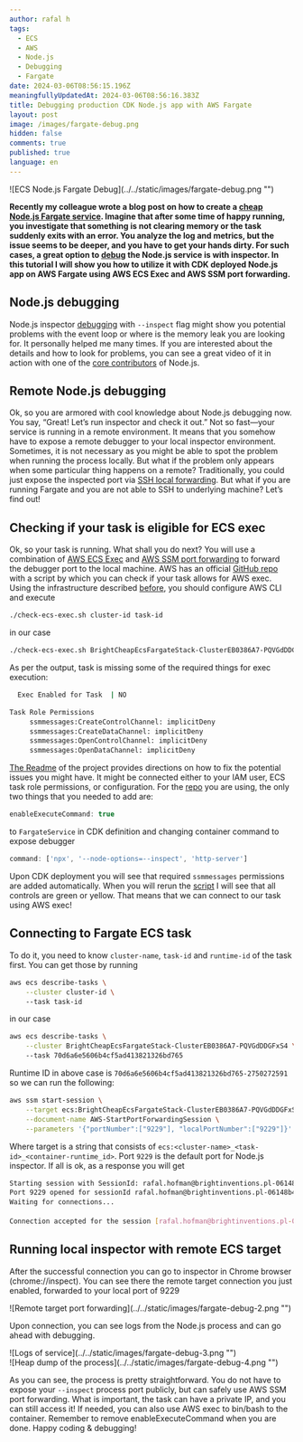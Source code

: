 ```yaml
---
author: rafal h
tags:
  - ECS
  - AWS
  - Node.js
  - Debugging
  - Fargate
date: 2024-03-06T08:56:15.196Z
meaningfullyUpdatedAt: 2024-03-06T08:56:16.383Z
title: Debugging production CDK Node.js app with AWS Fargate
layout: post
image: /images/fargate-debug.png
hidden: false
comments: true
published: true
language: en
---
```

<div className="image">![ECS Node.js Fargate Debug](../../static/images/fargate-debug.png "")</div>

**Recently my colleague wrote a blog post on how to create a [cheap Node.js Fargate service](/blog/aws-cdk-cheap-ecs-fargate/). Imagine that after some time of happy running, you investigate that something is not clearing memory or the task suddenly exits with an error. You analyze the log and metrics, but the issue seems to be deeper, and you have to get your hands dirty. For such cases, a great option to [debug](https://nodejs.org/en/learn/getting-started/debugging) the Node.js service is with inspector. In this tutorial I will show you how to utilize it with CDK deployed Node.js app on AWS Fargate using AWS ECS Exec and AWS SSM port forwarding.**

## Node.js debugging

Node.js inspector [debugging](https://nodejs.org/en/learn/getting-started/debugging) with `--inspect` flag might show you potential problems with the event loop or where is the memory leak you are looking for. It personally helped me many times. If you are interested about the details and how to look for problems, you can see a great video of it in action with one of the [core contributors](https://www.youtube.com/watch?v=vkys6Wk-jYk&ab_channel=AdventuresinNodeland-MatteoCollina) of Node.js.

## Remote Node.js debugging

Ok, so you are armored with cool knowledge about Node.js debugging now. You say, “Great! Let’s run inspector and check it out.” Not so fast—your service is running in a remote environment. It means that you somehow have to expose a remote debugger to your local inspector environment. Sometimes, it is not necessary as you might be able to spot the problem when running the process locally. But what if the problem only appears when some particular thing happens on a remote? Traditionally, you could just expose the inspected port via [SSH local forwarding](https://nodejs.org/en/learn/getting-started/debugging#enabling-remote-debugging-scenarios). But what if you are running Fargate and you are not able to SSH to underlying machine? Let’s find out!

## Checking if your task is eligible for ECS exec
Ok, so your task is running. What shall you do next? You will use a combination of [AWS ECS Exec](https://docs.aws.amazon.com/AmazonECS/latest/developerguide/ecs-exec.html) and [AWS SSM port forwarding](https://aws.amazon.com/blogs/mt/use-port-forwarding-in-aws-systems-manager-session-manager-to-connect-to-remote-hosts/) to forward the debugger port to the local machine. AWS has an official [GitHub repo](https://github.com/aws-containers/amazon-ecs-exec-checker) with a script by which you can check if your task allows for AWS exec. Using the infrastructure described [before](/blog/aws-cdk-cheap-ecs-fargate/), you should configure AWS CLI and execute
```bash
./check-ecs-exec.sh cluster-id task-id
```
in our case
```bash
./check-ecs-exec.sh BrightCheapEcsFargateStack-ClusterEB0386A7-PQVGdDDGFxS4 70d6a6e5606b4cf5ad413821326bd765
```
As per the output, task is missing some of the required things for exec execution: 
```bash
  Exec Enabled for Task  | NO
```
```bash
Task Role Permissions    
     ssmmessages:CreateControlChannel: implicitDeny
     ssmmessages:CreateDataChannel: implicitDeny
     ssmmessages:OpenControlChannel: implicitDeny
     ssmmessages:OpenDataChannel: implicitDeny
``` 

[The Readme](https://github.com/aws-containers/amazon-ecs-exec-checker) of the project provides directions on how to fix the potential issues you might have. It might be connected either to your IAM user, ECS task role permissions, or configuration. For the [repo](https://github.com/bright/bright-cheap-ecs-fargate-https) you are using, the only two things that you needed to add are:
```typescript
enableExecuteCommand: true
``` 
to `FargateService` in CDK definition and
changing container command to expose debugger 
```typescript
command: ['npx', '--node-options=--inspect', 'http-server']
```
Upon CDK deployment you will see that required `ssmmessages` permissions are added automatically.
When you will rerun the [script](https://github.com/aws-containers/amazon-ecs-exec-checker) I will see that all controls are green or yellow. That means that we can connect to our task using AWS exec! 


##  Connecting to Fargate ECS task 
To do it, you need to know `cluster-name`, `task-id` and `runtime-id` of the task first. 
You can get those by running 
``` bash
aws ecs describe-tasks \
    --cluster cluster-id \                                                                                  
    --task task-id 
```
in our case
``` bash
aws ecs describe-tasks \
    --cluster BrightCheapEcsFargateStack-ClusterEB0386A7-PQVGdDDGFxS4 \                                                                                  
    --task 70d6a6e5606b4cf5ad413821326bd765   
```
Runtime ID in above case is `70d6a6e5606b4cf5ad413821326bd765-2750272591` so we can run the following:
```bash
aws ssm start-session \
    --target ecs:BrightCheapEcsFargateStack-ClusterEB0386A7-PQVGdDDGFxS4_70d6a6e5606b4cf5ad413821326bd765_70d6a6e5606b4cf5ad413821326bd765-2750272591 \
    --document-name AWS-StartPortForwardingSession \
    --parameters '{"portNumber":["9229"], "localPortNumber":["9229"]}'
``` 
Where target is a string that consists of `ecs:<cluster-name>_<task-id>_<container-runtime_id>`. Port `9229` is the default port for Node.js inspector.
If all is ok, as a response you will get
```bash
Starting session with SessionId: rafal.hofman@brightinventions.pl-06148b47c2f094b19
Port 9229 opened for sessionId rafal.hofman@brightinventions.pl-06148b47c2f094b19.
Waiting for connections...

Connection accepted for the session [rafal.hofman@brightinventions.pl-06148b47c2f094b19]
``` 

##  Running local inspector with remote ECS target
After the successful connection you can go to inspector in Chrome browser (chrome://inspect). You can see there the remote target connection you just enabled, forwarded to your local port of 9229
<div className="image">![Remote target port forwarding](../../static/images/fargate-debug-2.png "")</div>

Upon connection, you can see logs from the Node.js process and can go ahead with debugging.

<div className="image">![Logs of service](../../static/images/fargate-debug-3.png "")</div>
<div className="image">![Heap dump of the process](../../static/images/fargate-debug-4.png "")</div>

As you can see, the process is pretty straightforward. You do not have to expose your `--inspect` process port publicly, but can safely use AWS SSM port forwarding. 
What is important, the task can have a private IP, and you can still access it! 
If needed, you can also use AWS exec to bin/bash to the container. Remember to remove enableExecuteCommand when you are done. Happy coding & debugging!












